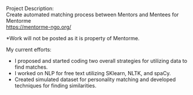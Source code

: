 Project Description:  
Create automated matching process between Mentors and Mentees for Mentorme  
https://mentorme-ngo.org/  

*Work will not be posted as it is property of Mentorme.

My current efforts:  
- I proposed and started coding two overall strategies for utilizing data to find matches.
- I worked on NLP for free text utilizing SKlearn, NLTK, and spaCy.  
- Created simulated dataset for personality matching and developed techniques for finding similarities.  
